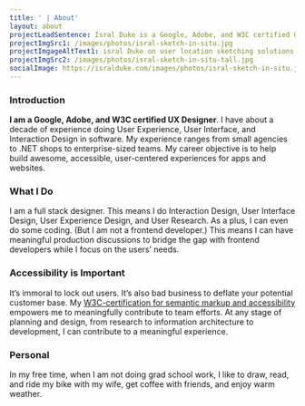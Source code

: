 ```yaml
---
title: ' | About'
layout: about
projectLeadSentence: Isral Duke is a Google, Adobe, and W3C certified UX Designer. He has a decade of experience doing User Experience, User Interface, and Interaction Design in software.
projectImgSrc1: /images/photos/isral-sketch-in-situ.jpg
projectImgageAltText1: isral Duke on user location sketching solutions. Several ink pens surround him. He has his sketchbook in his hands and his laptop, open, on his lap.
projectImgSrc2: /images/photos/isral-sketch-in-situ-tall.jpg
socialImage: https://isralduke.com/images/photos/isral-sketch-in-situ.jpg
---
```


### Introduction

**I am a Google, Adobe, and W3C certified UX Designer**. I have about a decade of experience doing User Experience, User Interface, and Interaction Design in software. My experience ranges from small agencies to .NET shops to enterprise-sized teams. My career objective is to help build awesome, accessible, user-centered experiences for apps and websites.

### What I Do

I am a full stack designer. This means I do Interaction Design, User Interface Design, User Experience Design, and User Research. As a plus, I can even do some coding. (But I am not a frontend developer.) This means I can have meaningful production discussions to bridge the gap with frontend developers while I focus on the users’ needs. <!-- To illustrate, here’s the <a href="https://www.figma.com/community/file/1080971993134221445/Pelican-Mockups-1" target="_blank">Figma Community file</a> and <a href="https://pelican.ots.la.gov/" target="_blank">documentation site</a> for Pelican, a design I am currently building for Louisiana’s state government. -->

### Accessibility is Important

It’s immoral to lock out users. It’s also bad business to deflate your potential customer base. My <a href="https://courses.edx.org/certificates/42dc6997e0c4460f885d0763411dee0c" target="_blank">W3C-certification for semantic markup and accessibility</a> empowers me to meaningfully contribute to team efforts. At any stage of planning and design, from research to information architecture to development, I can contribute to a meaningful experience. 

### Personal

In my free time, when I am not doing grad school work, I like to draw, read, and ride my bike with my wife, get coffee with friends, and enjoy warm weather.
